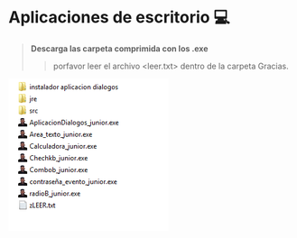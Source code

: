 

# **Aplicaciones de  escritorio** 💻

> **Descarga las carpeta comprimida con los .exe**
>> porfavor leer el archivo <leer.txt> dentro de la carpeta Gracias.

![imagenmuestra](muestra.PNG)
